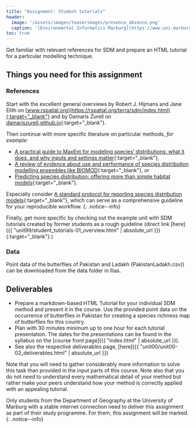 ```yaml
---
title: "Assignment: Student tutorials"
header:
  image: '/assets/images/teaserimages/presence_absence.png'
  caption: '[Environmental Informatics Marburg](https://www.uni-marburg.de/en/fb19/disciplines/physisch/environmentalinformatics){:target="_blank"}'
toc: true
---
```


Get familiar with relevant references for SDM and prepare an HTML tutorial for a particular modelling technique.

<!--more-->

## Things you need for this assignment

### References

Start with the excellent general overviews by Robert J. Hijmans and Jane Elith on [www.rspatial.org](https://rspatial.org/terra/sdm/index.html){:target="_blank"} 
and by Damaris Zurell on [damariszurell.github.io](https://damariszurell.github.io/SDM-Intro/){:target="_blank"}.


Then continue with more specific literature on particular methods, _for example_:
* [A practical guide to MaxEnt for modeling species’ distributions: what it does, and why inputs and settings matter](https://onlinelibrary.wiley.com/doi/full/10.1111/j.1600-0587.2013.07872.x){:target="_blank"},
* [A review of evidence about use and performance of species distribution modelling ensembles like BIOMOD](https://onlinelibrary.wiley.com/doi/full/10.1111/ddi.12892){:target="_blank"}, or
* [Predicting species distribution: offering more than simple habitat models](https://onlinelibrary.wiley.com/doi/10.1111/j.1461-0248.2005.00792.x){:target="_blank"}.


Especially consider [A standard protocol for reporting species distribution models](https://doi.org/10.1111/ecog.04960){:target="_blank"}, 
which can serve as a comprehensive guideline for your reproducible workflow.
{: .notice--info}


Finally, get more specific by checking out the example unit with SDM tutorials created by former students as a rough guideline
(direct link [here]({{ "unit99/student_tutorials-01_overview.html" | absolute_url }}){:target="_blank"}.)


### Data

Point data of the butterflies of Pakistan and Ladakh (PakistanLadakh.csv)) can be downloaded from the data folder in Ilias.


## Deliverables

* Prepare a markdown-based HTML Tutorial for your individual SDM method and present it in the course.
Use the provided point data on the occurrence of butterflies in Pakistan for creating a species richness map of butterflies for this country.
* Plan with 30 minutes minimum up to one hour for each tutorial presentation.
The dates for the presentations can be found in the syllabus on the [course front page]({{ "index.html" | absolute_url }}).
* See also the respective deliverables page, [here]({{ "unit00/unit00-02_deliverables.html" | absolute_url }})


Note that you will need to gather considerably more information to solve this task than provided in the input parts of this course.
Note also that you do not need to understand every mathematical detail of your method but rather make your peers understand how your method is correctly applied with an appealing tutorial.


Only students from the Department of Geography at the University of Marburg with a stable internet connection need to deliver this assignment as part of their study programme.
For them, this assignment will be marked.
{: .notice--info}
















